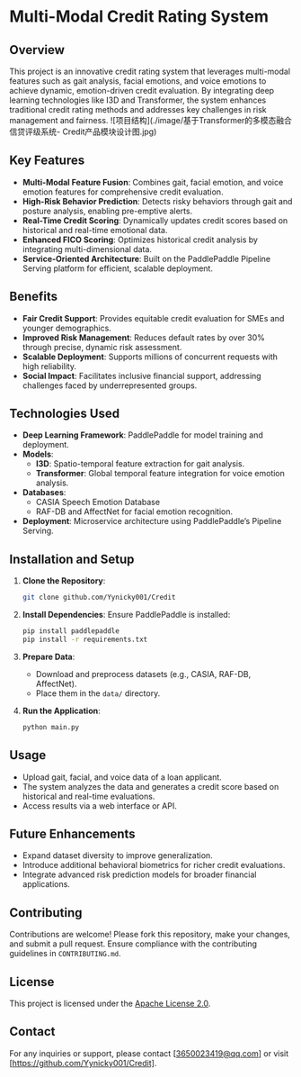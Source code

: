 # Multi-Modal Credit Rating System

## Overview
This project is an innovative credit rating system that leverages multi-modal features such as gait analysis, facial emotions, and voice emotions to achieve dynamic, emotion-driven credit evaluation. By integrating deep learning technologies like I3D and Transformer, the system enhances traditional credit rating methods and addresses key challenges in risk management and fairness.
![项目结构](./image/基于Transformer的多模态融合信贷评级系统- Credit产品模块设计图.jpg)

## Key Features
- **Multi-Modal Feature Fusion**: Combines gait, facial emotion, and voice emotion features for comprehensive credit evaluation.
- **High-Risk Behavior Prediction**: Detects risky behaviors through gait and posture analysis, enabling pre-emptive alerts.
- **Real-Time Credit Scoring**: Dynamically updates credit scores based on historical and real-time emotional data.
- **Enhanced FICO Scoring**: Optimizes historical credit analysis by integrating multi-dimensional data.
- **Service-Oriented Architecture**: Built on the PaddlePaddle Pipeline Serving platform for efficient, scalable deployment.

## Benefits
- **Fair Credit Support**: Provides equitable credit evaluation for SMEs and younger demographics.
- **Improved Risk Management**: Reduces default rates by over 30% through precise, dynamic risk assessment.
- **Scalable Deployment**: Supports millions of concurrent requests with high reliability.
- **Social Impact**: Facilitates inclusive financial support, addressing challenges faced by underrepresented groups.

## Technologies Used
- **Deep Learning Framework**: PaddlePaddle for model training and deployment.
- **Models**:
  - **I3D**: Spatio-temporal feature extraction for gait analysis.
  - **Transformer**: Global temporal feature integration for voice emotion analysis.
- **Databases**:
  - CASIA Speech Emotion Database
  - RAF-DB and AffectNet for facial emotion recognition.
- **Deployment**: Microservice architecture using PaddlePaddle’s Pipeline Serving.

## Installation and Setup
1. **Clone the Repository**:
   ```bash
   git clone github.com/Yynicky001/Credit
   ```

2. **Install Dependencies**:
   Ensure PaddlePaddle is installed:
   ```bash
   pip install paddlepaddle
   pip install -r requirements.txt
   ```

3. **Prepare Data**:
   - Download and preprocess datasets (e.g., CASIA, RAF-DB, AffectNet).
   - Place them in the `data/` directory.

4. **Run the Application**:
   ```bash
   python main.py
   ```

## Usage
- Upload gait, facial, and voice data of a loan applicant.
- The system analyzes the data and generates a credit score based on historical and real-time evaluations.
- Access results via a web interface or API.

## Future Enhancements
- Expand dataset diversity to improve generalization.
- Introduce additional behavioral biometrics for richer credit evaluations.
- Integrate advanced risk prediction models for broader financial applications.

## Contributing
Contributions are welcome! Please fork this repository, make your changes, and submit a pull request. Ensure compliance with the contributing guidelines in `CONTRIBUTING.md`.

## License
This project is licensed under the [Apache License 2.0](LICENSE).

## Contact
For any inquiries or support, please contact [3650023419@qq.com] or visit [https://github.com/Yynicky001/Credit].
